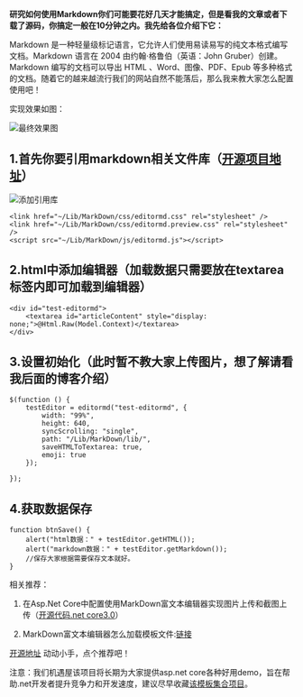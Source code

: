 **研究如何使用Markdown你们可能要花好几天才能搞定，但是看我的文章或者下载了源码，你搞定一般在10分钟之内。我先给各位介绍下它：**

Markdown 是一种轻量级标记语言，它允许人们使用易读易写的纯文本格式编写文档。Markdown 语言在 2004 由约翰·格鲁伯（英语：John Gruber）创建。Markdown 编写的文档可以导出 HTML 、Word、图像、PDF、Epub 等多种格式的文档。随着它的越来越流行我们的网站自然不能落后，那么我来教大家怎么配置使用吧！

实现效果如图：

![最终效果图](https://img1.lequ.co/2021/11/0401.gif)

## 1.首先你要引用markdown相关文件库（[开源项目地址](https://github.com/jiyuwu/TemplateCore "开源项目地址")）

![添加引用库](https://img1.lequ.co/2021/11/0402.png)

```
<link href="~/Lib/MarkDown/css/editormd.css" rel="stylesheet" />
<link href="~/Lib/MarkDown/css/editormd.preview.css" rel="stylesheet" />
<script src="~/Lib/MarkDown/js/editormd.js"></script>
```

## 2.html中添加编辑器（加载数据只需要放在textarea标签内即可加载到编辑器）

```
<div id="test-editormd">
    <textarea id="articleContent" style="display: none;">@Html.Raw(Model.Context)</textarea>
</div>
```

## 3.设置初始化（此时暂不教大家上传图片，想了解请看我后面的博客介绍）

```
$(function () {
    testEditor = editormd("test-editormd", {
        width: "99%",
        height: 640,
        syncScrolling: "single",
        path: "/Lib/MarkDown/lib/",
        saveHTMLToTextarea: true,
        emoji: true
    });

});
```

## 4.获取数据保存

```
function btnSave() {
    alert("html数据：" + testEditor.getHTML());
    alert("markdown数据：" + testEditor.getMarkdown());
    //保存大家根据需要保存文本就好。
}
```

相关推荐：

1. 在Asp.Net Core中配置使用MarkDown富文本编辑器实现图片上传和截图上传（[开源代码.net core3.0](https://www.cnblogs.com/jiyuwu/p/11791198.html "开源代码.net core3.0")）

2. MarkDown富文本编辑器怎么加载模板文件:[链接](https://www.cnblogs.com/jiyuwu/p/11791101.html "链接")

[开源地址](https://github.com/jiyuwu/TemplateCore "开源地址") 动动小手，点个推荐吧！

 

注意：我们机遇屋该项目将长期为大家提供asp.net core各种好用demo，旨在帮助.net开发者提升竞争力和开发速度，建议尽早收藏[该模板集合项目](https://github.com/jiyuwu/TemplateCore "该模板集合项目")。